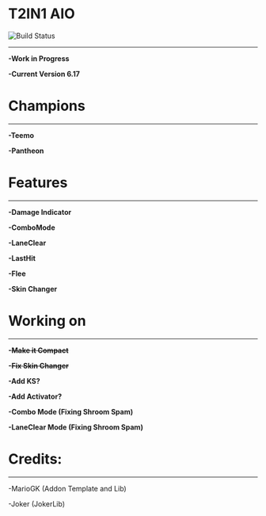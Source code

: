 # T2IN1 AIO

![Build Status](https://camo.githubusercontent.com/cfcaf3a99103d61f387761e5fc445d9ba0203b01/68747470733a2f2f7472617669732d63692e6f72672f6477796c2f657374612e7376673f6272616e63683d6d6173746572?branch=master)

___
**-Work in Progress**

**-Current Version 6.17**


# Champions
___

**-Teemo**

**-Pantheon**


# Features
___

**-Damage Indicator**

**-ComboMode**

**-LaneClear**

**-LastHit**

**-Flee**

**-Skin Changer**


# Working on
___

**-~~Make it Compact~~**

**-~~Fix Skin Changer~~**

**-Add KS?**

**-Add Activator?**

**-Combo Mode (Fixing Shroom Spam)**

**-LaneClear Mode (Fixing Shroom Spam)**

# Credits:
___

-MarioGK (Addon Template and Lib)

-Joker (JokerLib)

